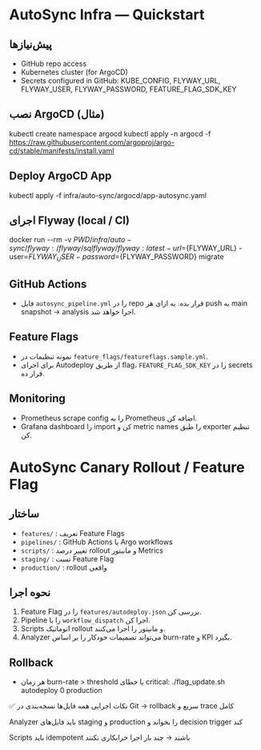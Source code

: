# AutoSync Infra — Quickstart

## پیش‌نیازها
- GitHub repo access
- Kubernetes cluster (for ArgoCD)
- Secrets configured in GitHub: KUBE_CONFIG, FLYWAY_URL, FLYWAY_USER, FLYWAY_PASSWORD, FEATURE_FLAG_SDK_KEY

## نصب ArgoCD (مثال)
kubectl create namespace argocd
kubectl apply -n argocd -f https://raw.githubusercontent.com/argoproj/argo-cd/stable/manifests/install.yaml

## Deploy ArgoCD App
kubectl apply -f infra/auto-sync/argocd/app-autosync.yaml

## اجرای Flyway (local / CI)
docker run --rm -v ${PWD}/infra/auto-sync/flyway:/flyway/sql flyway/flyway:latest -url=${FLYWAY_URL} -user=${FLYWAY_USER} -password=${FLYWAY_PASSWORD} migrate

## GitHub Actions
- فایل `autosync_pipeline.yml` را در repo قرار بده. به ازای هر push به main snapshot → analysis اجرا خواهد شد.

## Feature Flags
- نمونه تنظیمات در `feature_flags/featureflags.sample.yml`.
- برای اجرای Autodeploy از طریق flag، `FEATURE_FLAG_SDK_KEY` را در secrets قرار ده.

## Monitoring
- Prometheus scrape config را به Prometheus اضافه کن.
- Grafana dashboard را import کن و metric names را طبق exporter تنظیم کن.





# AutoSync Canary Rollout / Feature Flag

## ساختار
- `features/` : تعریف Feature Flags
- `pipelines/` : GitHub Actions یا Argo workflows
- `scripts/` : تغییر درصد rollout و مانیتور Metrics
- `staging/` : تست Feature Flag
- `production/` : rollout واقعی

## نحوه اجرا
1. Feature Flag را در `features/autodeploy.json` بررسی کن.
2. Pipeline را با `workflow_dispatch` اجرا کن.
3. Scripts اتوماتیک rollout و مانیتور را اجرا می‌کنند.
4. Analyzer می‌تواند تصمیمات خودکار را بر اساس burn-rate و KPI بگیرد.

## Rollback
- هر زمان burn-rate > threshold یا خطای critical:
./flag_update.sh autodeploy 0 production

✅ نکات اجرایی
همه فایل‌ها نسخه‌بندی در Git → rollback سریع و trace کامل

Analyzer باید فایل‌های staging و production را بخواند و decision trigger کند

Scripts باید idempotent باشند → چند بار اجرا خرابکاری نکنند